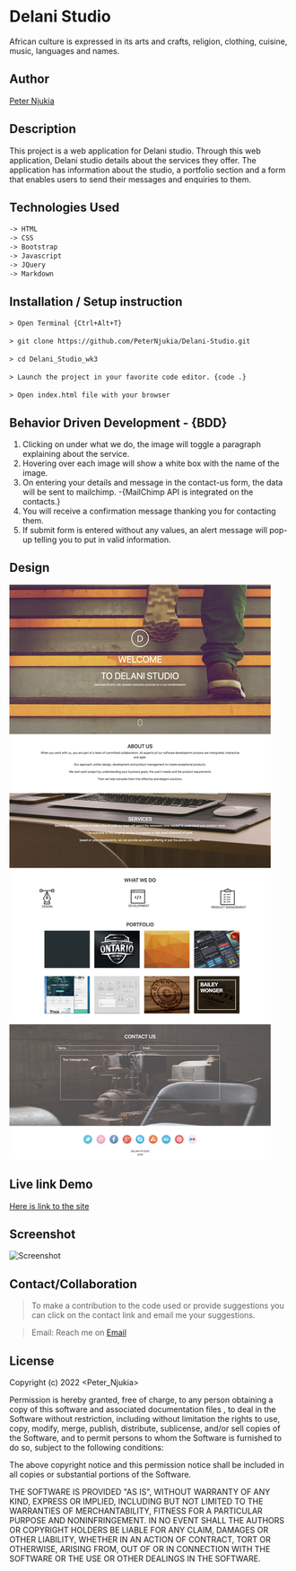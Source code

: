 # Delani Studio
African culture is expressed in its arts and crafts, religion, clothing, cuisine, music, languages and names.

## Author

[Peter Njukia](https://github.com/PeterNjukia/)


## Description
This project is a web application for Delani studio. Through this web application, Delani studio details about the services they offer. The application has information about the studio, a portfolio section and a form that enables users to send their messages and enquiries to them. 

## Technologies Used
    -> HTML
    -> CSS
    -> Bootstrap
    -> Javascript
    -> JQuery
    -> Markdown

## Installation / Setup instruction
    > Open Terminal {Ctrl+Alt+T}

    > git clone https://github.com/PeterNjukia/Delani-Studio.git

    > cd Delani_Studio_wk3

    > Launch the project in your favorite code editor. {code .}

    > Open index.html file with your browser

## Behavior Driven Development - {BDD}
 1. Clicking on under what we do, the image will toggle a paragraph explaining about the service.
 2. Hovering over each image will show a white box with the name of the image.
 3. On entering your details and message in the contact-us form, the data will be sent to mailchimp. -{MailChimp API is integrated on the contacts.}
 4. You will receive a confirmation message thanking you for contacting them.
 5. If submit form is entered without any values, an alert message will pop-up telling you to put in valid information.

## Design

![Design](./screenshots/design.jpg)

## Live link Demo
[Here is link to the site]( https://PeterNjukia.github.io/Delani-Studio/)

## Screenshot
![Screenshot](./screenshots/screenshot.png)

## Contact/Collaboration

> To make a contribution to the code used or provide suggestions you can click on the contact link and email me your suggestions.

> Email: Reach me on [Email](pnjukia@gmail.com) 

## License
Copyright (c) 2022 <Peter_Njukia>

Permission is hereby granted, free of charge, to any person obtaining a copy
of this software and associated documentation files , to deal
in the Software without restriction, including without limitation the rights
to use, copy, modify, merge, publish, distribute, sublicense, and/or sell
copies of the Software, and to permit persons to whom the Software is
furnished to do so, subject to the following conditions:

The above copyright notice and this permission notice shall be included in all
copies or substantial portions of the Software.

THE SOFTWARE IS PROVIDED "AS IS", WITHOUT WARRANTY OF ANY KIND, EXPRESS OR
IMPLIED, INCLUDING BUT NOT LIMITED TO THE WARRANTIES OF MERCHANTABILITY,
FITNESS FOR A PARTICULAR PURPOSE AND NONINFRINGEMENT. IN NO EVENT SHALL THE
AUTHORS OR COPYRIGHT HOLDERS BE LIABLE FOR ANY CLAIM, DAMAGES OR OTHER
LIABILITY, WHETHER IN AN ACTION OF CONTRACT, TORT OR OTHERWISE, ARISING FROM,
OUT OF OR IN CONNECTION WITH THE SOFTWARE OR THE USE OR OTHER DEALINGS IN THE
SOFTWARE.
